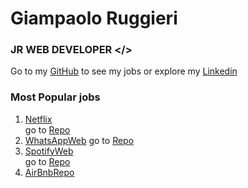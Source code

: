 # Giampaolo Ruggieri
### JR WEB DEVELOPER </>

Go to my [GitHub](https://github.com/Giampaolo1) to see my jobs or explore my
[Linkedin](https://www.linkedin.com/in/giampaolo-r-17a75512b/)

### Most Popular jobs

1. [Netflix](https://jpboolfix.netlify.app/)     
go to [Repo](https://github.com/Giampaolo1/ajax-ex-boolflix)
2. [WhatsAppWeb](https://jpboolzap.netlify.app/)
go to [Repo](https://github.com/Giampaolo1/js-html-css-boolzap)
3. [SpotifyWeb](https://jpspotify.netlify.app/)  
go to [Repo](https://github.com/Giampaolo1/html-css-spotifyweb)
4. [AirBnbRepo](https://github.com/Giampaolo1/bool-bnb)
